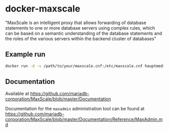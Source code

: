 # docker-maxscale

"MaxScale is an intelligent proxy that allows forwarding of database statements to one or more database servers using complex rules, which can be based on a semantic understanding of the database statements and the roles of the various servers within the backend cluster of databases"

## Example run

```bash
docker run -d -v /path/to/your/maxscale.cnf:/etc/maxscale.cnf hauptmedia/maxscale
```

## Documentation

Available at https://github.com/mariadb-corporation/MaxScale/blob/master/Documentation

Documentation for the `maxadmin` administration tool can be found at https://github.com/mariadb-corporation/MaxScale/blob/master/Documentation/Reference/MaxAdmin.md

